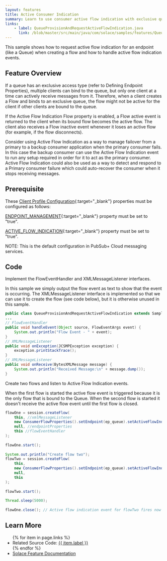 ```yaml
---
layout: features
title: Active Consumer Indication
summary: Learn to use consumer active flow indication with exclusive queues.
links:
    - label: QueueProvisionAndRequestActiveFlowIndication.java
      link: /blob/master/src/main/java/com/solace/samples/features/QueueProvisionAndRequestActiveFlowIndication.java
---
```


This sample shows how to request active flow indication for an endpoint (like a Queue) when creating a flow and how to handle active flow indication events.

## Feature Overview

If a queue has an exclusive access type (refer to Defining Endpoint Properties), multiple clients can bind to the queue, but only one client at a time can actively receive messages from it. Therefore, when a client creates a Flow and binds to an exclusive queue, the flow might not be active for the client if other clients are bound to the queue.

If the Active Flow Indication Flow property is enabled, a Flow active event is returned to the client when its bound flow becomes the active flow. The client also receives a Flow inactive event whenever it loses an active flow (for example, if the flow disconnects).

Consider using Active Flow Indication as a way to manage failover from a primary to a backup consumer application when the primary consumer fails.  In this case the backup consumer can use the Active Flow Indication event to run any setup required in order for it to act as the primary consumer.  Active Flow Indication could also be used as a way to detect and respond to a Primary consumer failure which could auto-recover the consumer when it stops receiving messages.

## Prerequisite

These [Client Profile Configuration](https://docs.solace.com/Configuring-and-Managing/Configuring-Client-Profiles.htm){:target="_blank"} properties must be configured as follows:

[ENDPOINT_MANAGEMENT](https://docs.solace.com/API-Developer-Online-Ref-Documentation/java/com/solacesystems/jcsmp/CapabilityType.html#ENDPOINT_MANAGEMENT){:target="_blank"} property must be set to "true".

[ACTIVE_FLOW_INDICATION](https://docs.solace.com/API-Developer-Online-Ref-Documentation/java/com/solacesystems/jcsmp/CapabilityType.html#ACTIVE_FLOW_INDICATION){:target="_blank"} property must be set to "true".

NOTE:  This is the default configuration in PubSub+ Cloud messaging services.

## Code

Implement the FlowEventHandler and XMLMessageListener interfaces. 

In this sample we simply output the flow event as text to show that the event is occurring.  The XMLMessageListener interface is implemented so that we can use it to create the flow (see code below), but it is otherwise unused in this sample.

```java
public class QueueProvisionAndRequestActiveFlowIndication extends SampleApp implements XMLMessageListener, FlowEventHandler {
...
// FlowEventHandler
public void handleEvent(Object source, FlowEventArgs event) {
    System.out.println("Flow Event - " + event);
}
// XMLMessageListener
public void onException(JCSMPException exception) {
    exception.printStackTrace();
}
// XMLMessageListener
public void onReceive(BytesXMLMessage message) {
    System.out.println("Received Message:\n" + message.dump());
}                    
```

Create two flows and listen to Active Flow Indication events. 

When the first flow is started the active flow event is triggered because it is the only flow that is bound to the Queue.  When the second flow is started it doesn't receive the active flow event until the first flow is closed.

```java
flowOne = session.createFlow(
    this, //xmlMessageListener
    new ConsumerFlowProperties().setEndpoint(ep_queue).setActiveFlowIndication(true), //consumerFlowProperties
    null, //endpointProperties
    this //flowEventHandler
);
 
flowOne.start();
 
System.out.println("Create flow two");
flowTwo = session.createFlow(
    this,
    new ConsumerFlowProperties().setEndpoint(ep_queue).setActiveFlowIndication(true),
    null,
    this
);
 
flowTwo.start();
 
Thread.sleep(5000);
 
flowOne.close(); // Active flow indication event for flowTwo fires now that flowOne is closed
```

## Learn More

<ul>
{% for item in page.links %}
<li>Related Source Code: <a href="{{ site.repository }}{{ item.link }}" target="_blank">{{ item.label }}</a></li>
{% endfor %}
<li><a href="https://docs.solace.com/Solace-PubSub-Messaging-APIs/Developer-Guide/Creating-Flows.htm#Active-Flow-Indication" target="_blank">Solace Feature Documentation</a></li>
</ul>


 